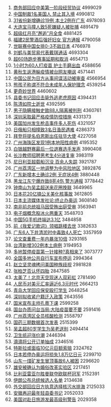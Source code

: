 1. [商务部回应中美第一阶段经贸协议](http://www.baidu.com/baidu?cl=3&tn=SE_baiduhomet8_jmjb7mjw&rsv_dl=fyb_top&fr=top1000&wd=%C9%CC%CE%F1%B2%BF%BB%D8%D3%A6%D6%D0%C3%C0%B5%DA%D2%BB%BD%D7%B6%CE%BE%AD%C3%B3%D0%AD%D2%E9) 4999029
1. [中国制裁1名美国人 禁止其入境](http://www.baidu.com/baidu?cl=3&tn=SE_baiduhomet8_jmjb7mjw&rsv_dl=fyb_top&fr=top1000&wd=%D6%D0%B9%FA%D6%C6%B2%C31%C3%FB%C3%C0%B9%FA%C8%CB%20%BD%FB%D6%B9%C6%E4%C8%EB%BE%B3) 4990812
1. [31省份新增确诊19例 本土2例在广东](http://www.baidu.com/baidu?cl=3&tn=SE_baiduhomet8_jmjb7mjw&rsv_dl=fyb_top&fr=top1000&wd=31%CA%A1%B7%DD%D0%C2%D4%F6%C8%B7%D5%EF19%C0%FD%20%B1%BE%CD%C12%C0%FD%D4%DA%B9%E3%B6%AB) 4978093
1. [大连宝马撞人致5死嫌疑人被批捕](http://www.baidu.com/baidu?cl=3&tn=SE_baiduhomet8_jmjb7mjw&rsv_dl=fyb_top&fr=top1000&wd=%B4%F3%C1%AC%B1%A6%C2%ED%D7%B2%C8%CB%D6%C25%CB%C0%CF%D3%D2%C9%C8%CB%B1%BB%C5%FA%B2%B6) 4891479
1. [超级红月亮“邂逅”月全食](http://www.baidu.com/baidu?cl=3&tn=SE_baiduhomet8_jmjb7mjw&rsv_dl=fyb_top&fr=top1000&wd=%B3%AC%BC%B6%BA%EC%D4%C2%C1%C1%A1%B0%E5%E2%E5%CB%A1%B1%D4%C2%C8%AB%CA%B3) 4881425
1. [福建2民警酒后强奸妇女 官方通报](http://www.baidu.com/baidu?cl=3&tn=SE_baiduhomet8_jmjb7mjw&rsv_dl=fyb_top&fr=top1000&wd=%B8%A3%BD%A82%C3%F1%BE%AF%BE%C6%BA%F3%C7%BF%BC%E9%B8%BE%C5%AE%20%B9%D9%B7%BD%CD%A8%B1%A8) 4790058
1. [世联赛中国女排0-3不敌日本](http://www.baidu.com/baidu?cl=3&tn=SE_baiduhomet8_jmjb7mjw&rsv_dl=fyb_top&fr=top1000&wd=%CA%C0%C1%AA%C8%FC%D6%D0%B9%FA%C5%AE%C5%C50-3%B2%BB%B5%D0%C8%D5%B1%BE) 4766978
1. [刘鹤与美贸易代表戴琪通话](http://www.baidu.com/baidu?cl=3&tn=SE_baiduhomet8_jmjb7mjw&rsv_dl=fyb_top&fr=top1000&wd=%C1%F5%BA%D7%D3%EB%C3%C0%C3%B3%D2%D7%B4%FA%B1%ED%B4%F7%E7%F7%CD%A8%BB%B0) 4693304
1. [超60场跑步赛事延期和取消](http://www.baidu.com/baidu?cl=3&tn=SE_baiduhomet8_jmjb7mjw&rsv_dl=fyb_top&fr=top1000&wd=%B3%AC60%B3%A1%C5%DC%B2%BD%C8%FC%CA%C2%D1%D3%C6%DA%BA%CD%C8%A1%CF%FB) 4654713
1. [1小时为60人打疫苗 护士手磨出血](http://www.baidu.com/baidu?cl=3&tn=SE_baiduhomet8_jmjb7mjw&rsv_dl=fyb_top&fr=top1000&wd=1%D0%A1%CA%B1%CE%AA60%C8%CB%B4%F2%D2%DF%C3%E7%20%BB%A4%CA%BF%CA%D6%C4%A5%B3%F6%D1%AA) 4588656
1. [黄秋生返港躲疫情被台网友嘲讽](http://www.baidu.com/baidu?cl=3&tn=SE_baiduhomet8_jmjb7mjw&rsv_dl=fyb_top&fr=top1000&wd=%BB%C6%C7%EF%C9%FA%B7%B5%B8%DB%B6%E3%D2%DF%C7%E9%B1%BB%CC%A8%CD%F8%D3%D1%B3%B0%B7%ED) 4571441
1. [中国公民为日方从事间谍活动被审查](http://www.baidu.com/baidu?cl=3&tn=SE_baiduhomet8_jmjb7mjw&rsv_dl=fyb_top&fr=top1000&wd=%D6%D0%B9%FA%B9%AB%C3%F1%CE%AA%C8%D5%B7%BD%B4%D3%CA%C2%BC%E4%B5%FD%BB%EE%B6%AF%B1%BB%C9%F3%B2%E9) 4566954
1. [熊孩子称谓不符合未成年人保护理念](http://www.baidu.com/baidu?cl=3&tn=SE_baiduhomet8_jmjb7mjw&rsv_dl=fyb_top&fr=top1000&wd=%D0%DC%BA%A2%D7%D3%B3%C6%CE%BD%B2%BB%B7%FB%BA%CF%CE%B4%B3%C9%C4%EA%C8%CB%B1%A3%BB%A4%C0%ED%C4%EE) 4539254
1. [更奇妙世界](http://www.baidu.com/baidu?cl=3&tn=SE_baiduhomet8_jmjb7mjw&rsv_dl=fyb_top&fr=top1000&wd=%B8%FC%C6%E6%C3%EE%CA%C0%BD%E7) 4460602
1. [县委书记回应击毙外逃老虎原因](http://www.baidu.com/baidu?cl=3&tn=SE_baiduhomet8_jmjb7mjw&rsv_dl=fyb_top&fr=top1000&wd=%CF%D8%CE%AF%CA%E9%BC%C7%BB%D8%D3%A6%BB%F7%B1%D0%CD%E2%CC%D3%C0%CF%BB%A2%D4%AD%D2%F2) 4394431
1. [陈清如院士逝世](http://www.baidu.com/baidu?cl=3&tn=SE_baiduhomet8_jmjb7mjw&rsv_dl=fyb_top&fr=top1000&wd=%B3%C2%C7%E5%C8%E7%D4%BA%CA%BF%CA%C5%CA%C0) 4392595
1. [男子隐瞒接触史致88人隔离被判刑](http://www.baidu.com/baidu?cl=3&tn=SE_baiduhomet8_jmjb7mjw&rsv_dl=fyb_top&fr=top1000&wd=%C4%D0%D7%D3%D2%FE%C2%F7%BD%D3%B4%A5%CA%B7%D6%C288%C8%CB%B8%F4%C0%EB%B1%BB%C5%D0%D0%CC) 4360761
1. [深圳采取最严格疫情防控措施](http://www.baidu.com/baidu?cl=3&tn=SE_baiduhomet8_jmjb7mjw&rsv_dl=fyb_top&fr=top1000&wd=%C9%EE%DB%DA%B2%C9%C8%A1%D7%EE%D1%CF%B8%F1%D2%DF%C7%E9%B7%C0%BF%D8%B4%EB%CA%A9) 4331373
1. [美国加州发生枪击事件多人死伤](http://www.baidu.com/baidu?cl=3&tn=SE_baiduhomet8_jmjb7mjw&rsv_dl=fyb_top&fr=top1000&wd=%C3%C0%B9%FA%BC%D3%D6%DD%B7%A2%C9%FA%C7%B9%BB%F7%CA%C2%BC%FE%B6%E0%C8%CB%CB%C0%C9%CB) 4321057
1. [日俄船只相撞致3名日渔民遇难](http://www.baidu.com/baidu?cl=3&tn=SE_baiduhomet8_jmjb7mjw&rsv_dl=fyb_top&fr=top1000&wd=%C8%D5%B6%ED%B4%AC%D6%BB%CF%E0%D7%B2%D6%C23%C3%FB%C8%D5%D3%E6%C3%F1%D3%F6%C4%D1) 4286373
1. [拜登将提名伯恩斯出任驻华大使](http://www.baidu.com/baidu?cl=3&tn=SE_baiduhomet8_jmjb7mjw&rsv_dl=fyb_top&fr=top1000&wd=%B0%DD%B5%C7%BD%AB%CC%E1%C3%FB%B2%AE%B6%F7%CB%B9%B3%F6%C8%CE%D7%A4%BB%AA%B4%F3%CA%B9) 4227058
1. [广州海珠区发现1例本地阳性病例](http://www.baidu.com/baidu?cl=3&tn=SE_baiduhomet8_jmjb7mjw&rsv_dl=fyb_top&fr=top1000&wd=%B9%E3%D6%DD%BA%A3%D6%E9%C7%F8%B7%A2%CF%D61%C0%FD%B1%BE%B5%D8%D1%F4%D0%D4%B2%A1%C0%FD) 4195352
1. [白银越野赛最后一位退赛选手发声](http://www.baidu.com/baidu?cl=3&tn=SE_baiduhomet8_jmjb7mjw&rsv_dl=fyb_top&fr=top1000&wd=%B0%D7%D2%F8%D4%BD%D2%B0%C8%FC%D7%EE%BA%F3%D2%BB%CE%BB%CD%CB%C8%FC%D1%A1%CA%D6%B7%A2%C9%F9) 3990408
1. [长沙教师招聘男考生4分进复审](http://www.baidu.com/baidu?cl=3&tn=SE_baiduhomet8_jmjb7mjw&rsv_dl=fyb_top&fr=top1000&wd=%B3%A4%C9%B3%BD%CC%CA%A6%D5%D0%C6%B8%C4%D0%BF%BC%C9%FA4%B7%D6%BD%F8%B8%B4%C9%F3) 3983119
1. [尼日利亚超载船沉没 百余人失踪](http://www.baidu.com/baidu?cl=3&tn=SE_baiduhomet8_jmjb7mjw&rsv_dl=fyb_top&fr=top1000&wd=%C4%E1%C8%D5%C0%FB%D1%C7%B3%AC%D4%D8%B4%AC%B3%C1%C3%BB%20%B0%D9%D3%E0%C8%CB%CA%A7%D7%D9) 3921787
1. [广州荔湾区一地调整为中风险地区](http://www.baidu.com/baidu?cl=3&tn=SE_baiduhomet8_jmjb7mjw&rsv_dl=fyb_top&fr=top1000&wd=%B9%E3%D6%DD%C0%F3%CD%E5%C7%F8%D2%BB%B5%D8%B5%F7%D5%FB%CE%AA%D6%D0%B7%E7%CF%D5%B5%D8%C7%F8) 3892876
1. [广东新增本土确诊2例 无症状4例](http://www.baidu.com/baidu?cl=3&tn=SE_baiduhomet8_jmjb7mjw&rsv_dl=fyb_top&fr=top1000&wd=%B9%E3%B6%AB%D0%C2%D4%F6%B1%BE%CD%C1%C8%B7%D5%EF2%C0%FD%20%CE%DE%D6%A2%D7%B44%C0%FD) 3880448
1. [黑龙江东宁爆炸致8死4伤 警方通报](http://www.baidu.com/baidu?cl=3&tn=SE_baiduhomet8_jmjb7mjw&rsv_dl=fyb_top&fr=top1000&wd=%BA%DA%C1%FA%BD%AD%B6%AB%C4%FE%B1%AC%D5%A8%D6%C28%CB%C04%C9%CB%20%BE%AF%B7%BD%CD%A8%B1%A8) 3778442
1. [钟南山为吴孟超送来花圈挽联](http://www.baidu.com/baidu?cl=3&tn=SE_baiduhomet8_jmjb7mjw&rsv_dl=fyb_top&fr=top1000&wd=%D6%D3%C4%CF%C9%BD%CE%AA%CE%E2%C3%CF%B3%AC%CB%CD%C0%B4%BB%A8%C8%A6%CD%EC%C1%AA) 3649965
1. [日本花20亿搞公关美化核事故](http://www.baidu.com/baidu?cl=3&tn=SE_baiduhomet8_jmjb7mjw&rsv_dl=fyb_top&fr=top1000&wd=%C8%D5%B1%BE%BB%A820%D2%DA%B8%E3%B9%AB%B9%D8%C3%C0%BB%AF%BA%CB%CA%C2%B9%CA) 3612805
1. [日本主流媒体发社论:终止办奥运](http://www.baidu.com/baidu?cl=3&tn=SE_baiduhomet8_jmjb7mjw&rsv_dl=fyb_top&fr=top1000&wd=%C8%D5%B1%BE%D6%F7%C1%F7%C3%BD%CC%E5%B7%A2%C9%E7%C2%DB%3A%D6%D5%D6%B9%B0%EC%B0%C2%D4%CB) 3608140
1. [南非前总统祖马因受贿出庭受审](http://www.baidu.com/baidu?cl=3&tn=SE_baiduhomet8_jmjb7mjw&rsv_dl=fyb_top&fr=top1000&wd=%C4%CF%B7%C7%C7%B0%D7%DC%CD%B3%D7%E6%C2%ED%D2%F2%CA%DC%BB%DF%B3%F6%CD%A5%CA%DC%C9%F3) 3563941
1. [电子烟概念股冰火两重天](http://www.baidu.com/baidu?cl=3&tn=SE_baiduhomet8_jmjb7mjw&rsv_dl=fyb_top&fr=top1000&wd=%B5%E7%D7%D3%D1%CC%B8%C5%C4%EE%B9%C9%B1%F9%BB%F0%C1%BD%D6%D8%CC%EC) 3548703
1. [中国5G手机终端达3.1亿](http://www.baidu.com/baidu?cl=3&tn=SE_baiduhomet8_jmjb7mjw&rsv_dl=fyb_top&fr=top1000&wd=%D6%D0%B9%FA5G%CA%D6%BB%FA%D6%D5%B6%CB%B4%EF3.1%D2%DA) 3484858
1. [前《我爱记歌词》领唱跳楼去世](http://www.baidu.com/baidu?cl=3&tn=SE_baiduhomet8_jmjb7mjw&rsv_dl=fyb_top&fr=top1000&wd=%C7%B0%A1%B6%CE%D2%B0%AE%BC%C7%B8%E8%B4%CA%A1%B7%C1%EC%B3%AA%CC%F8%C2%A5%C8%A5%CA%C0) 3382633
1. [广东6人下井清淤时中毒致4人死亡](http://www.baidu.com/baidu?cl=3&tn=SE_baiduhomet8_jmjb7mjw&rsv_dl=fyb_top&fr=top1000&wd=%B9%E3%B6%AB6%C8%CB%CF%C2%BE%AE%C7%E5%D3%D9%CA%B1%D6%D0%B6%BE%D6%C24%C8%CB%CB%C0%CD%F6) 3357959
1. [论文查重费一年内暴涨10倍](http://www.baidu.com/baidu?cl=3&tn=SE_baiduhomet8_jmjb7mjw&rsv_dl=fyb_top&fr=top1000&wd=%C2%DB%CE%C4%B2%E9%D6%D8%B7%D1%D2%BB%C4%EA%C4%DA%B1%A9%D5%C710%B1%B6) 3293165
1. [台湾新增302例本土病例](http://www.baidu.com/baidu?cl=3&tn=SE_baiduhomet8_jmjb7mjw&rsv_dl=fyb_top&fr=top1000&wd=%CC%A8%CD%E5%D0%C2%D4%F6302%C0%FD%B1%BE%CD%C1%B2%A1%C0%FD) 3194953
1. [多地暂停疫苗第一针接种?真相来了](http://www.baidu.com/baidu?cl=3&tn=SE_baiduhomet8_jmjb7mjw&rsv_dl=fyb_top&fr=top1000&wd=%B6%E0%B5%D8%D4%DD%CD%A3%D2%DF%C3%E7%B5%DA%D2%BB%D5%EB%BD%D3%D6%D6%3F%D5%E6%CF%E0%C0%B4%C1%CB) 3073777
1. [全国多地公共自行车宣布停运](http://www.baidu.com/baidu?cl=3&tn=SE_baiduhomet8_jmjb7mjw&rsv_dl=fyb_top&fr=top1000&wd=%C8%AB%B9%FA%B6%E0%B5%D8%B9%AB%B9%B2%D7%D4%D0%D0%B3%B5%D0%FB%B2%BC%CD%A3%D4%CB) 2994364
1. [赵立坚灵魂拷问美国种族歧视](http://www.baidu.com/baidu?cl=3&tn=SE_baiduhomet8_jmjb7mjw&rsv_dl=fyb_top&fr=top1000&wd=%D5%D4%C1%A2%BC%E1%C1%E9%BB%EA%BF%BD%CE%CA%C3%C0%B9%FA%D6%D6%D7%E5%C6%E7%CA%D3) 2981828
1. [张柏芝否认怀四胎](http://www.baidu.com/baidu?cl=3&tn=SE_baiduhomet8_jmjb7mjw&rsv_dl=fyb_top&fr=top1000&wd=%D5%C5%B0%D8%D6%A5%B7%F1%C8%CF%BB%B3%CB%C4%CC%A5) 2847585
1. [太美了！北京天空现迷人双彩虹](http://www.baidu.com/baidu?cl=3&tn=SE_baiduhomet8_jmjb7mjw&rsv_dl=fyb_top&fr=top1000&wd=%CC%AB%C3%C0%C1%CB%A3%A1%B1%B1%BE%A9%CC%EC%BF%D5%CF%D6%C3%D4%C8%CB%CB%AB%B2%CA%BA%E7) 2781490
1. [人民币对美元汇率逼近6.3元时代](http://www.baidu.com/baidu?cl=3&tn=SE_baiduhomet8_jmjb7mjw&rsv_dl=fyb_top&fr=top1000&wd=%C8%CB%C3%F1%B1%D2%B6%D4%C3%C0%D4%AA%BB%E3%C2%CA%B1%C6%BD%FC6.3%D4%AA%CA%B1%B4%FA) 2664213
1. [青岛大学回应保安殴打学生](http://www.baidu.com/baidu?cl=3&tn=SE_baiduhomet8_jmjb7mjw&rsv_dl=fyb_top&fr=top1000&wd=%C7%E0%B5%BA%B4%F3%D1%A7%BB%D8%D3%A6%B1%A3%B0%B2%C5%B9%B4%F2%D1%A7%C9%FA) 2648254
1. [深圳拟收紧户籍迁入政策](http://www.baidu.com/baidu?cl=3&tn=SE_baiduhomet8_jmjb7mjw&rsv_dl=fyb_top&fr=top1000&wd=%C9%EE%DB%DA%C4%E2%CA%D5%BD%F4%BB%A7%BC%AE%C7%A8%C8%EB%D5%FE%B2%DF) 2643556
1. [国米宣布主帅孔蒂下课](http://www.baidu.com/baidu?cl=3&tn=SE_baiduhomet8_jmjb7mjw&rsv_dl=fyb_top&fr=top1000&wd=%B9%FA%C3%D7%D0%FB%B2%BC%D6%F7%CB%A7%BF%D7%B5%D9%CF%C2%BF%CE) 2599258
1. [国台办质问台当局:大陆疫苗要不要](http://www.baidu.com/baidu?cl=3&tn=SE_baiduhomet8_jmjb7mjw&rsv_dl=fyb_top&fr=top1000&wd=%B9%FA%CC%A8%B0%EC%D6%CA%CE%CA%CC%A8%B5%B1%BE%D6%3A%B4%F3%C2%BD%D2%DF%C3%E7%D2%AA%B2%BB%D2%AA) 2591416
1. [广州荔湾区全员核酸检测](http://www.baidu.com/baidu?cl=3&tn=SE_baiduhomet8_jmjb7mjw&rsv_dl=fyb_top&fr=top1000&wd=%B9%E3%D6%DD%C0%F3%CD%E5%C7%F8%C8%AB%D4%B1%BA%CB%CB%E1%BC%EC%B2%E2) 2558797
1. [国药三期数据首次发表](http://www.baidu.com/baidu?cl=3&tn=SE_baiduhomet8_jmjb7mjw&rsv_dl=fyb_top&fr=top1000&wd=%B9%FA%D2%A9%C8%FD%C6%DA%CA%FD%BE%DD%CA%D7%B4%CE%B7%A2%B1%ED) 2515399
1. [吴孟超80岁学生为吴老送别](http://www.baidu.com/baidu?cl=3&tn=SE_baiduhomet8_jmjb7mjw&rsv_dl=fyb_top&fr=top1000&wd=%CE%E2%C3%CF%B3%AC80%CB%EA%D1%A7%C9%FA%CE%AA%CE%E2%C0%CF%CB%CD%B1%F0) 2494414
1. [卫生纸迎涨价潮](http://www.baidu.com/baidu?cl=3&tn=SE_baiduhomet8_jmjb7mjw&rsv_dl=fyb_top&fr=top1000&wd=%CE%C0%C9%FA%D6%BD%D3%AD%D5%C7%BC%DB%B3%B1) 2446394
1. [滴滴将公开订单抽成](http://www.baidu.com/baidu?cl=3&tn=SE_baiduhomet8_jmjb7mjw&rsv_dl=fyb_top&fr=top1000&wd=%B5%CE%B5%CE%BD%AB%B9%AB%BF%AA%B6%A9%B5%A5%B3%E9%B3%C9) 2346516
1. [特斯拉或面临10亿元巨额索赔](http://www.baidu.com/baidu?cl=3&tn=SE_baiduhomet8_jmjb7mjw&rsv_dl=fyb_top&fr=top1000&wd=%CC%D8%CB%B9%C0%AD%BB%F2%C3%E6%C1%D910%D2%DA%D4%AA%BE%DE%B6%EE%CB%F7%C5%E2) 2324762
1. [日本若停办奥运将损失1.8万亿日元](http://www.baidu.com/baidu?cl=3&tn=SE_baiduhomet8_jmjb7mjw&rsv_dl=fyb_top&fr=top1000&wd=%C8%D5%B1%BE%C8%F4%CD%A3%B0%EC%B0%C2%D4%CB%BD%AB%CB%F0%CA%A71.8%CD%F2%D2%DA%C8%D5%D4%AA) 2299710
1. [山东一煤矿发生冒顶事故6人被困](http://www.baidu.com/baidu?cl=3&tn=SE_baiduhomet8_jmjb7mjw&rsv_dl=fyb_top&fr=top1000&wd=%C9%BD%B6%AB%D2%BB%C3%BA%BF%F3%B7%A2%C9%FA%C3%B0%B6%A5%CA%C2%B9%CA6%C8%CB%B1%BB%C0%A7) 2296620
1. [雄安被确认为婚俗改革实验区](http://www.baidu.com/baidu?cl=3&tn=SE_baiduhomet8_jmjb7mjw&rsv_dl=fyb_top&fr=top1000&wd=%D0%DB%B0%B2%B1%BB%C8%B7%C8%CF%CE%AA%BB%E9%CB%D7%B8%C4%B8%EF%CA%B5%D1%E9%C7%F8) 2217451
1. [比利亚雷亚尔胜曼联夺欧联杯冠军](http://www.baidu.com/baidu?cl=3&tn=SE_baiduhomet8_jmjb7mjw&rsv_dl=fyb_top&fr=top1000&wd=%B1%C8%C0%FB%D1%C7%C0%D7%D1%C7%B6%FB%CA%A4%C2%FC%C1%AA%B6%E1%C5%B7%C1%AA%B1%AD%B9%DA%BE%FC) 2152391
1. [伊朗公布总统候选人名单](http://www.baidu.com/baidu?cl=3&tn=SE_baiduhomet8_jmjb7mjw&rsv_dl=fyb_top&fr=top1000&wd=%D2%C1%C0%CA%B9%AB%B2%BC%D7%DC%CD%B3%BA%F2%D1%A1%C8%CB%C3%FB%B5%A5) 2134638
1. [外交部回应日方执意选择核污水排海](http://www.baidu.com/baidu?cl=3&tn=SE_baiduhomet8_jmjb7mjw&rsv_dl=fyb_top&fr=top1000&wd=%CD%E2%BD%BB%B2%BF%BB%D8%D3%A6%C8%D5%B7%BD%D6%B4%D2%E2%D1%A1%D4%F1%BA%CB%CE%DB%CB%AE%C5%C5%BA%A3) 2125033
1. [安徽再迎最年轻县委书记](http://www.baidu.com/baidu?cl=3&tn=SE_baiduhomet8_jmjb7mjw&rsv_dl=fyb_top&fr=top1000&wd=%B0%B2%BB%D5%D4%D9%D3%AD%D7%EE%C4%EA%C7%E1%CF%D8%CE%AF%CA%E9%BC%C7) 2052033
1. [美国对赴日旅游发最高级别警告](http://www.baidu.com/baidu?cl=3&tn=SE_baiduhomet8_jmjb7mjw&rsv_dl=fyb_top&fr=top1000&wd=%C3%C0%B9%FA%B6%D4%B8%B0%C8%D5%C2%C3%D3%CE%B7%A2%D7%EE%B8%DF%BC%B6%B1%F0%BE%AF%B8%E6) 2029358